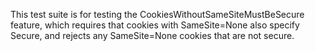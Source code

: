 This test suite is for testing the CookiesWithoutSameSiteMustBeSecure feature,
which requires that cookies with SameSite=None also specify Secure, and rejects
any SameSite=None cookies that are not secure.
